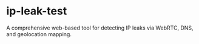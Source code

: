 # ip-leak-test
A comprehensive web-based tool for detecting IP leaks via WebRTC, DNS, and geolocation mapping.
